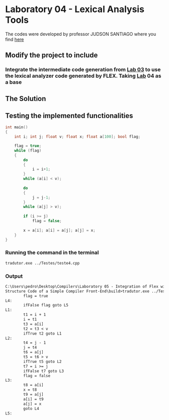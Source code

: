 # Laboratory 04 - Lexical Analysis Tools

The codes were developed by professor JUDSON SANTIAGO where you find [here](https://github.com/JudsonSS/Compiladores/tree/master)

## Modify the project to include

### Integrate the intermediate code generation from [Lab 03](https://github.com/PedroHenrique18/Compilers/tree/main/Laboratory%2003%20-%20Intermediate%20code%20generation) to use the lexical analyzer code generated by FLEX. Taking [Lab]((https://github.com/PedroHenrique18/Compilers/tree/main/Laboratory%2004%20-%20Lexical%20Analysis%20Tools).) 04 as a base

## The Solution


## Testing the implemented functionalities

```c++
int main()
{
    int i; int j; float v; float x; float a[100]; bool flag;

    flag = true;
    while (flag)
    {
        do
        {
            i = i+1;
        } 
        while (a[i] < v);
        
        do
        {
            j = j-1;
        } 
        while (a[j] > v);
        
        if (i >= j)
            flag = false;
    
        x = a[i]; a[i] = a[j]; a[j] = x;
    }
}
```

### Running the command in the terminal

```bash
tradutor.exe ../Testes/teste4.cpp
```

### Output

```txt
C:\Users\pedro\Desktop\Compilers\Laboratory 05 - Integration of Flex with the 
Structure Code of a Simple Compiler Front-End\build>tradutor.exe ../Testes/teste4.cpp
        flag = true
L4:
        ifFalse flag goto L5
L1:
        t1 = i + 1
        i = t1
        t3 = a[i]
        t2 = t3 < v
        ifTrue t2 goto L1   
L2:
        t4 = j - 1
        j = t4
        t6 = a[j]
        t5 = t6 > v
        ifTrue t5 goto L2   
        t7 = i >= j
        ifFalse t7 goto L3  
        flag = false        
L3:
        t8 = a[i]
        x = t8
        t9 = a[j]
        a[i] = t9
        a[j] = x
        goto L4
L5:
```



